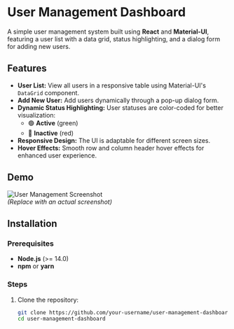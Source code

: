 # User Management Dashboard

A simple user management system built using **React** and **Material-UI**, featuring a user list with a data grid, status highlighting, and a dialog form for adding new users.

## Features

- **User List:** View all users in a responsive table using Material-UI's `DataGrid` component.
- **Add New User:** Add users dynamically through a pop-up dialog form.
- **Dynamic Status Highlighting:** User statuses are color-coded for better visualization:
  - 🟢 **Active** (green)
  - 🔴 **Inactive** (red)
- **Responsive Design:** The UI is adaptable for different screen sizes.
- **Hover Effects:** Smooth row and column header hover effects for enhanced user experience.

## Demo

![User Management Screenshot](https://via.placeholder.com/800x400.png?text=Demo+Coming+Soon)  
*(Replace with an actual screenshot)*

## Installation

### Prerequisites
- **Node.js** (>= 14.0)
- **npm** or **yarn**

### Steps
1. Clone the repository:
   ```bash
   git clone https://github.com/your-username/user-management-dashboard.git
   cd user-management-dashboard
